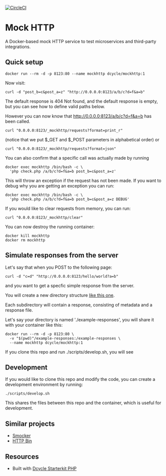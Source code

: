 [![CircleCI](https://dl.circleci.com/status-badge/img/gh/dcycle/docker-mockhttp/tree/master.svg?style=svg)](https://dl.circleci.com/status-badge/redirect/gh/dcycle/docker-mockhttp/tree/master)

Mock HTTP
=====

A Docker-based mock HTTP service to test microservices and third-party integrations.

Quick setup
-----

    docker run --rm -d -p 8123:80 --name mockhttp dcycle/mockhttp:1

Now visit:

    curl -d "post_b=c&post_a=z" "http://0.0.0.0:8123/a/b/c?d=f&a=b"

The default response is 404 Not found, and the default response is empty, but you can see how to define valid paths below.

However you can now know that http://0.0.0.0:8123/a/b/c?d=f&a=b has been called.

    curl "0.0.0.0:8123/_mockhttp/requests?format=print_r"

(notice that we put $_GET and $_POST parameters in alphabetical order) or

    curl "0.0.0.0:8123/_mockhttp/requests?format=json"

You can also confirm that a specific call was actually made by running

    docker exec mockhttp /bin/bash -c \
      'php check.php /a/b/c?d=f&a=b post_b=c&post_a=z'

This will throw an exception if the request has not been made. If you want to debug why you are getting an exception you can run:

    docker exec mockhttp /bin/bash -c \
      'php check.php /a/b/c?d=f&a=b post_b=c&post_a=z DEBUG'

If you would like to clear requests from memory, you can run:

    curl "0.0.0.0:8123/_mockhttp/clear"

You can now destroy the running container:

    docker kill mockhttp
    docker rm mockhttp

Simulate responses from the server
-----

Let's say that when you POST to the following page:

    curl -d "c=d" "http://0.0.0.0:8123/hello/world?a=b"

and you want to get a specfic simple response from the server.

You will create a new directory structure [like this one](https://github.com/dcycle/docker-mockhttp/tree/master/example-responses).

Each subdirectory will contain a response, consisting of metadata and a response file.

Let's say your directory is named './example-responses', you will share it with your container like this:

    docker run --rm -d -p 8123:80 \
      -v "$(pwd)"/example-responses:/example-responses \
      --name mockhttp dcycle/mockhttp:1

If you clone this repo and run ./scripts/develop.sh, you will see

Development
-----

If you would like to clone this repo and modify the code, you can create a development environment by running:

    ./scripts/develop.sh

This shares the files between this repo and the container, which is useful for development.

Similar projects
-----

* [Smocker](https://smocker.dev)
* [HTTP Bin](https://httpbin.org)

Resources
-----

* Built with [Dcycle Starterkit PHP](https://github.com/dcycle/starterkit-php)
